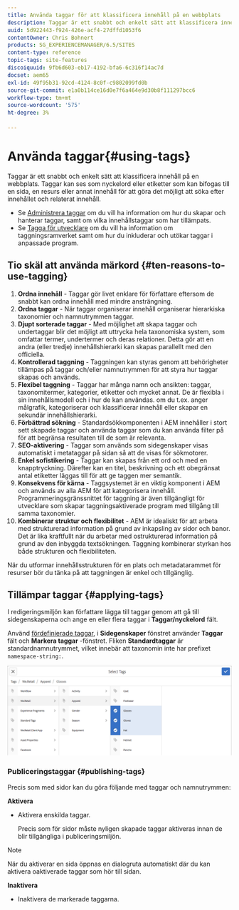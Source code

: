 ```yaml
---
title: Använda taggar för att klassificera innehåll på en webbplats
description: Taggar är ett snabbt och enkelt sätt att klassificera innehåll på en webbplats.
uuid: 5d922443-f924-426e-acf4-27dffd1053f6
contentOwner: Chris Bohnert
products: SG_EXPERIENCEMANAGER/6.5/SITES
content-type: reference
topic-tags: site-features
discoiquuid: 9fb6d603-eb17-4192-bfa6-6c316f14ac7d
docset: aem65
exl-id: 49f95b31-92cd-4124-8c0f-c9802099fd0b
source-git-commit: e1a0b114ce16d0e7f6a464e9d30b8f111297bcc6
workflow-type: tm+mt
source-wordcount: '575'
ht-degree: 3%

---
```


# Använda taggar{#using-tags}

Taggar är ett snabbt och enkelt sätt att klassificera innehåll på en webbplats. Taggar kan ses som nyckelord eller etiketter som kan bifogas till en sida, en resurs eller annat innehåll för att göra det möjligt att söka efter innehållet och relaterat innehåll.

* Se [Administrera taggar](/help/sites-administering/tags.md) om du vill ha information om hur du skapar och hanterar taggar, samt om vilka innehållstaggar som har tillämpats.
* Se [Tagga för utvecklare](/help/sites-developing/tags.md) om du vill ha information om taggningsramverket samt om hur du inkluderar och utökar taggar i anpassade program.

## Tio skäl att använda märkord {#ten-reasons-to-use-tagging}

1. **Ordna innehåll** - Taggar gör livet enklare för författare eftersom de snabbt kan ordna innehåll med mindre ansträngning.
1. **Ordna taggar** - När taggar organiserar innehåll organiserar hierarkiska taxonomier och namnutrymmen taggar.
1. **Djupt sorterade taggar** - Med möjlighet att skapa taggar och undertaggar blir det möjligt att uttrycka hela taxonomiska system, som omfattar termer, undertermer och deras relationer. Detta gör att en andra (eller tredje) innehållshierarki kan skapas parallellt med den officiella.
1. **Kontrollerad taggning** - Taggningen kan styras genom att behörigheter tillämpas på taggar och/eller namnutrymmen för att styra hur taggar skapas och används.
1. **Flexibel taggning** - Taggar har många namn och ansikten: taggar, taxonomitermer, kategorier, etiketter och mycket annat. De är flexibla i sin innehållsmodell och i hur de kan användas. om du t.ex. anger målgrafik, kategoriserar och klassificerar innehåll eller skapar en sekundär innehållshierarki.
1. **Förbättrad sökning** - Standardsökkomponenten i AEM innehåller i stort sett skapade taggar och använda taggar som du kan använda filter på för att begränsa resultaten till de som är relevanta.
1. **SEO-aktivering** - Taggar som används som sidegenskaper visas automatiskt i metataggar på sidan så att de visas för sökmotorer.
1. **Enkel sofistikering** - Taggar kan skapas från ett ord och med en knapptryckning. Därefter kan en titel, beskrivning och ett obegränsat antal etiketter läggas till för att ge taggen mer semantik.
1. **Konsekvens för kärna** - Taggsystemet är en viktig komponent i AEM och används av alla AEM för att kategorisera innehåll. Programmeringsgränssnittet för taggning är även tillgängligt för utvecklare som skapar taggningsaktiverade program med tillgång till samma taxonomier.
1. **Kombinerar struktur och flexibilitet** - AEM är idealiskt för att arbeta med strukturerad information på grund av inkapsling av sidor och banor. Det är lika kraftfullt när du arbetar med ostrukturerad information på grund av den inbyggda textsökningen. Taggning kombinerar styrkan hos både strukturen och flexibiliteten.

När du utformar innehållsstrukturen för en plats och metadatarammet för resurser bör du tänka på att taggningen är enkel och tillgänglig.

## Tillämpar taggar {#applying-tags}

I redigeringsmiljön kan författare lägga till taggar genom att gå till sidegenskaperna och ange en eller flera taggar i **Taggar/nyckelord** fält.

Använd [fördefinierade taggar](/help/sites-administering/tags.md), i **Sidegenskaper** fönstret använder **Taggar** fält och **Markera taggar** -fönstret. Fliken **Standardtaggar** är standardnamnutrymmet, vilket innebär att taxonomin inte har prefixet `namespace-string:`. 

![Välj taggfönstret; använd X-knappen för att avmarkera de markerade taggarna](assets/chlimage_1-41.png)

### Publiceringstaggar {#publishing-tags}

Precis som med sidor kan du göra följande med taggar och namnutrymmen:

**Aktivera**

* Aktivera enskilda taggar.

   Precis som för sidor måste nyligen skapade taggar aktiveras innan de blir tillgängliga i publiceringsmiljön.

>[!NOTE]
>
>När du aktiverar en sida öppnas en dialogruta automatiskt där du kan aktivera oaktiverade taggar som hör till sidan.

**Inaktivera**

* Inaktivera de markerade taggarna.
